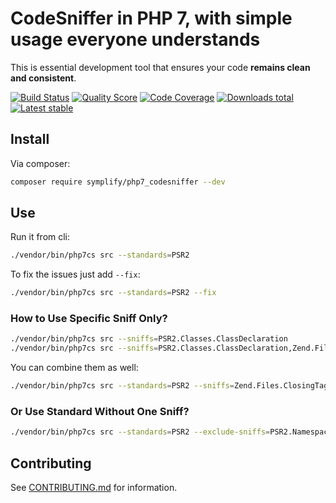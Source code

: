 # CodeSniffer in PHP 7, with simple usage everyone understands

This is essential development tool that ensures your code **remains clean and consistent**.

[![Build Status](https://img.shields.io/travis/Symplify/PHP7_CodeSniffer.svg?style=flat-square)](https://travis-ci.org/Symplify/PHP7_CodeSniffer)
[![Quality Score](https://img.shields.io/scrutinizer/g/Symplify/PHP7_CodeSniffer.svg?style=flat-square)](https://scrutinizer-ci.com/g/Symplify/PHP7_CodeSniffer)
[![Code Coverage](https://img.shields.io/scrutinizer/coverage/g/Symplify/PHP7_CodeSniffer.svg?style=flat-square)](https://scrutinizer-ci.com/g/Symplify/PHP7_CodeSniffer)
[![Downloads total](https://img.shields.io/packagist/dt/symplify/php7_codesniffer.svg?style=flat-square)](https://packagist.org/packages/symplify/php7_codesniffer)
[![Latest stable](https://img.shields.io/packagist/v/symplify/php7_codesniffer.svg?style=flat-square)](https://packagist.org/packages/symplify/php7_codesniffer)


## Install

Via composer:

```bash
composer require symplify/php7_codesniffer --dev
```

## Use

Run it from cli:

```bash
./vendor/bin/php7cs src --standards=PSR2
```

To fix the issues just add `--fix`:

```bash
./vendor/bin/php7cs src --standards=PSR2 --fix
```

### How to Use Specific Sniff Only?

```bash
./vendor/bin/php7cs src --sniffs=PSR2.Classes.ClassDeclaration
./vendor/bin/php7cs src --sniffs=PSR2.Classes.ClassDeclaration,Zend.Files.ClosingTag
```

You can combine them as well:

```bash
./vendor/bin/php7cs src --standards=PSR2 --sniffs=Zend.Files.ClosingTag
```

### Or Use Standard Without One Sniff?

```bash
./vendor/bin/php7cs src --standards=PSR2 --exclude-sniffs=PSR2.Namespaces.UseDeclaration
```

## Contributing

See [CONTRIBUTING.md](CONTRIBUTING.md) for information.
